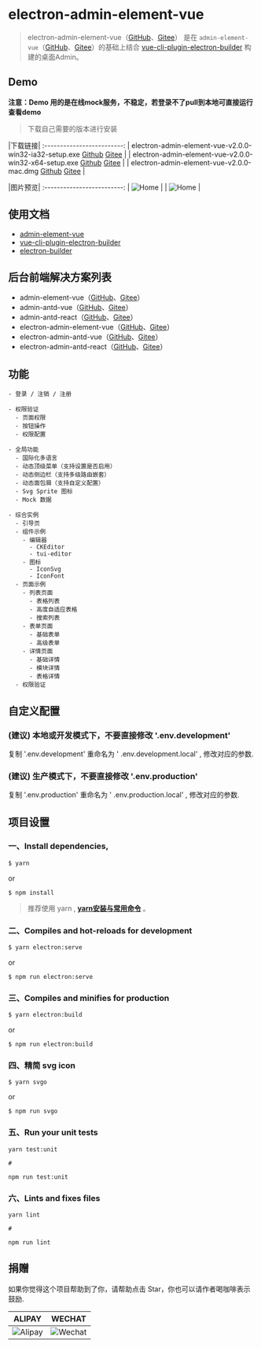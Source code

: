 # electron-admin-element-vue

> electron-admin-element-vue（[GitHub](https://github.com/lqsong/electron-admin-element-vue)、[Gitee](https://gitee.com/lqsong/electron-admin-element-vue)） 是在 `admin-element-vue`（[GitHub](https://github.com/lqsong/admin-element-vue)、[Gitee](https://gitee.com/lqsong/admin-element-vue)）的基础上结合 [vue-cli-plugin-electron-builder](https://github.com/nklayman/vue-cli-plugin-electron-builder) 构建的桌面Admin。

## Demo

**注意：Demo 用的是在线mock服务，不稳定，若登录不了pull到本地可直接运行查看demo**

> 下载自己需要的版本进行安装

|下载链接|
:-------------------------:
| electron-admin-element-vue-v2.0.0-win32-ia32-setup.exe [Github](https://github.com/lqsong/electron-admin-element-vue/releases) [Gitee](https://gitee.com/lqsong/electron-admin-element-vue/releases)  |
| electron-admin-element-vue-v2.0.0-win32-x64-setup.exe [Github](https://github.com/lqsong/electron-admin-element-vue/releases) [Gitee](https://gitee.com/lqsong/electron-admin-element-vue/releases) |
| electron-admin-element-vue-v2.0.0-mac.dmg [Github](https://github.com/lqsong/electron-admin-element-vue/releases) [Gitee](https://gitee.com/lqsong/electron-admin-element-vue/releases) |


|图片预览|
:-------------------------:
| ![Home](https://gitee.com/lqsong/public/raw/master/admin-element-vue-typescript/home.png)  |
| ![Home](https://gitee.com/lqsong/public/raw/master/admin-element-vue-typescript/home2.png)  |




## 使用文档

 - [admin-element-vue](http://admin-element-vue.liqingsong.cc/tsv2/guide/senior/electron.html)
 - [vue-cli-plugin-electron-builder](https://nklayman.github.io/vue-cli-plugin-electron-builder) 
 - [electron-builder](https://www.electron.build) 



## 后台前端解决方案列表

 - admin-element-vue（[GitHub](https://github.com/lqsong/admin-element-vue)、[Gitee](https://gitee.com/lqsong/admin-element-vue)）
 - admin-antd-vue（[GitHub](https://github.com/lqsong/admin-antd-vue)、[Gitee](https://gitee.com/lqsong/admin-antd-vue)）
 - admin-antd-react（[GitHub](https://github.com/lqsong/admin-antd-react)、[Gitee](https://gitee.com/lqsong/admin-antd-react)）
 - electron-admin-element-vue（[GitHub](https://github.com/lqsong/electron-admin-element-vue)、[Gitee](https://gitee.com/lqsong/electron-admin-element-vue)）
 - electron-admin-antd-vue（[GitHub](https://github.com/lqsong/electron-admin-antd-vue)、[Gitee](https://gitee.com/lqsong/electron-admin-antd-vue)）
 - electron-admin-antd-react（[GitHub](https://github.com/lqsong/electron-admin-antd-react)、[Gitee](https://gitee.com/lqsong/electron-admin-antd-react)）



## 功能

```
- 登录 / 注销 / 注册

- 权限验证
  - 页面权限
  - 按钮操作
  - 权限配置

- 全局功能
  - 国际化多语言
  - 动态顶级菜单（支持设置是否启用）
  - 动态侧边栏（支持多级路由嵌套）
  - 动态面包屑（支持自定义配置）
  - Svg Sprite 图标
  - Mock 数据

- 综合实例
  - 引导页
  - 组件示例
    - 编辑器
      - CKEditor
      - tui-editor
    - 图标
      - IconSvg
      - IconFont
  - 页面示例
    - 列表页面
      - 表格列表
      - 高度自适应表格
      - 搜索列表
    - 表单页面
      - 基础表单
      - 高级表单      
    - 详情页面
      - 基础详情
      - 模块详情
      - 表格详情
  - 权限验证
```


## 自定义配置

### **(建议)** 本地或开发模式下，不要直接修改 '.env.development'
复制 '.env.development' 重命名为 ' .env.development.local' , 修改对应的参数.

### **(建议)** 生产模式下，不要直接修改 '.env.production'
复制 '.env.production' 重命名为 ' .env.production.local' , 修改对应的参数.


## 项目设置

### 一、Install dependencies,

```bash
$ yarn
```

or

```
$ npm install
```

> 推荐使用 yarn , **[yarn安装与常用命令](http://liqingsong.cc/article/detail/9)** 。

### 二、Compiles and hot-reloads for development

```bash
$ yarn electron:serve
```

or

```
$ npm run electron:serve
```


### 三、Compiles and minifies for production

```bash
$ yarn electron:build
```
or

```
$ npm run electron:build
```

### 四、精简 svg icon

```
$ yarn svgo
```

or

```
$ npm run svgo
```

### 五、Run your unit tests
```
yarn test:unit

#

npm run test:unit
```

### 六、Lints and fixes files
```
yarn lint

#

npm run lint
```


## 捐赠

如果你觉得这个项目帮助到了你，请帮助点击 Star，你也可以请作者喝咖啡表示鼓励.

**ALIPAY**             |  **WECHAT**
:-------------------------:|:-------------------------:
![Alipay](http://uploads.liqingsong.cc/20210430/f62d2436-8d92-407d-977f-35f1e4b891fc.png)  |  ![Wechat](http://uploads.liqingsong.cc/20210430/3e24efa9-8e79-4606-9bd9-8215ce1235ac.png)

